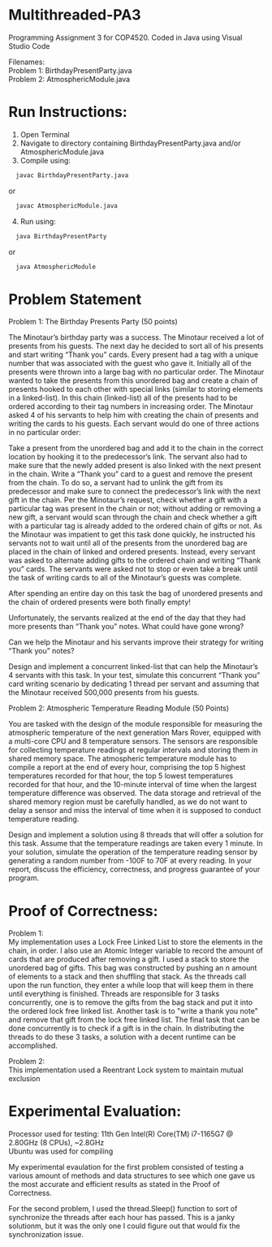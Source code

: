 # Multithreaded-PA3
Programming Assignment 3 for COP4520. Coded in Java using Visual Studio Code

Filenames:<br/>
Problem 1: BirthdayPresentParty.java <br/>
Problem 2: AtmosphericModule.java

# Run Instructions:
1. Open Terminal
2. Navigate to directory containing BirthdayPresentParty.java and/or AtmosphericModule.java
3. Compile using: 
```bash
  javac BirthdayPresentParty.java
```
or
```bash
  javac AtmosphericModule.java
```
4. Run using: 
```bash
  java BirthdayPresentParty
```
or
```bash
  java AtmosphericModule
```
# Problem Statement
Problem 1: The Birthday Presents Party (50 points)

The Minotaur’s birthday party was a success. The Minotaur received a lot of presents from his guests. The next day he decided to sort all of his presents and start writing “Thank you” cards. Every present had a tag with a unique number that was associated with the guest who gave it. Initially all of the presents were thrown into a large bag with no particular order. The Minotaur wanted to take the presents from this unordered bag and create a chain of presents hooked to each other with special links (similar to storing elements in a linked-list). In this chain (linked-list) all of the presents had to be ordered according to their tag numbers in increasing order. The Minotaur asked 4 of his servants to help him with creating the chain of presents and writing the cards to his guests. Each servant would do one of three actions in no particular order:

Take a present from the unordered bag and add it to the chain in the correct location by hooking it to the predecessor’s link. The servant also had to make sure that the newly added present is also linked with the next present in the chain.
Write a “Thank you” card to a guest and remove the present from the chain. To do so, a servant had to unlink the gift from its predecessor and make sure to connect the predecessor’s link with the next gift in the chain.
Per the Minotaur’s request, check whether a gift with a particular tag was present in the chain or not; without adding or removing a new gift, a servant would scan through the chain and check whether a gift with a particular tag is already added to the ordered chain of gifts or not.
As the Minotaur was impatient to get this task done quickly, he instructed his servants not to wait until all of the presents from the unordered bag are placed in the chain of linked and ordered presents. Instead, every servant was asked to alternate adding gifts to the ordered chain and writing “Thank you” cards. The servants were asked not to stop or even take a break until the task of writing cards to all of the Minotaur’s guests was complete.

After spending an entire day on this task the bag of unordered presents and the chain of ordered presents were both finally empty!

Unfortunately, the servants realized at the end of the day that they had more presents than “Thank you” notes. What could have gone wrong?

Can we help the Minotaur and his servants improve their strategy for writing “Thank you” notes?

Design and implement a concurrent linked-list that can help the Minotaur’s 4 servants with this task. In your test, simulate this concurrent “Thank you” card writing scenario by dedicating 1 thread per servant and assuming that the Minotaur received 500,000 presents from his guests.

Problem 2: Atmospheric Temperature Reading Module (50 Points)

You are tasked with the design of the module responsible for measuring the atmospheric temperature of the next generation Mars Rover, equipped with a multi-core CPU and 8 temperature sensors. The sensors are responsible for collecting temperature readings at regular intervals and storing them in shared memory space. The atmospheric temperature module has to compile a report at the end of every hour, comprising the top 5 highest temperatures recorded for that hour, the top 5 lowest temperatures recorded for that hour, and the 10-minute interval of time when the largest temperature difference was observed. The data storage and retrieval of the shared memory region must be carefully handled, as we do not want to delay a sensor and miss the interval of time when it is supposed to conduct temperature reading. 

Design and implement a solution using 8 threads that will offer a solution for this task. Assume that the temperature readings are taken every 1 minute. In your solution, simulate the operation of the temperature reading sensor by generating a random number from -100F to 70F at every reading. In your report, discuss the efficiency, correctness, and progress guarantee of your program.

# Proof of Correctness:

Problem 1: <br/>
My implementation uses a Lock Free Linked List to store the elements in the chain, in order. I also use an Atomic Integer variable to record the amount of cards that are produced after removing a gift. I used a stack to store the unordered bag of gifts. This bag was constructed by pushing an n amount of elements to a stack and then shuffling that stack. As the threads call upon the run function, they enter a while loop that will keep them in there until everything is finished. Threads are responsible for 3 tasks concurrently, one is to remove the gifts from the bag stack and put it into the ordered lock free linked list. Another task is to "write a thank you note" and remove that gift from the lock free linked list. The final task that can be done concurrently is to check if a gift is in the chain. In distributing the threads to do these 3 tasks, a solution with a decent runtime can be accomplished.

Problem 2: <br/>
This implementation used a Reentrant Lock system to maintain mutual exclusion


# Experimental Evaluation:
Processor used for testing: 11th Gen Intel(R) Core(TM) i7-1165G7 @ 2.80GHz (8 CPUs), ~2.8GHz <br/>
Ubuntu was used for compiling

My experimental evaulation for the first problem consisted of testing a various amount of methods and data structures to see which one gave us the most accurate and efficient results as stated in the Proof of Correctness. 

For the second problem, I used the thread.Sleep() function to sort of synchronize the threads after each hour has passed. This is a janky solutionm, but it was the only one I could figure out that would fix the synchronization issue.
